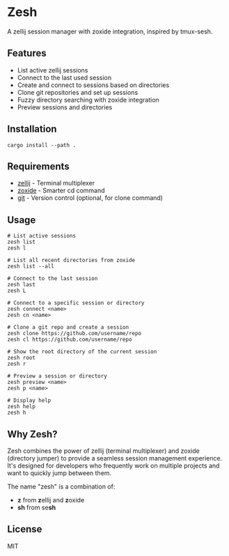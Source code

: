 # Zesh

A zellij session manager with zoxide integration, inspired by tmux-sesh.

## Features

- List active zellij sessions
- Connect to the last used session
- Create and connect to sessions based on directories
- Clone git repositories and set up sessions
- Fuzzy directory searching with zoxide integration
- Preview sessions and directories

## Installation

```
cargo install --path .
```

## Requirements

- [zellij](https://zellij.dev/) - Terminal multiplexer
- [zoxide](https://github.com/ajeetdsouza/zoxide) - Smarter cd command
- [git](https://git-scm.com/) - Version control (optional, for clone command)

## Usage

```
# List active sessions
zesh list
zesh l

# List all recent directories from zoxide
zesh list --all

# Connect to the last session
zesh last
zesh L

# Connect to a specific session or directory
zesh connect <name>
zesh cn <name>

# Clone a git repo and create a session
zesh clone https://github.com/username/repo
zesh cl https://github.com/username/repo

# Show the root directory of the current session
zesh root
zesh r

# Preview a session or directory
zesh preview <name>
zesh p <name>

# Display help
zesh help
zesh h
```

## Why Zesh?

Zesh combines the power of zellij (terminal multiplexer) and zoxide (directory jumper) to provide a seamless session management experience. It's designed for developers who frequently work on multiple projects and want to quickly jump between them.

The name "zesh" is a combination of:

- **z** from **z**ellij and **z**oxide
- **sh** from se**sh**

## License

MIT
